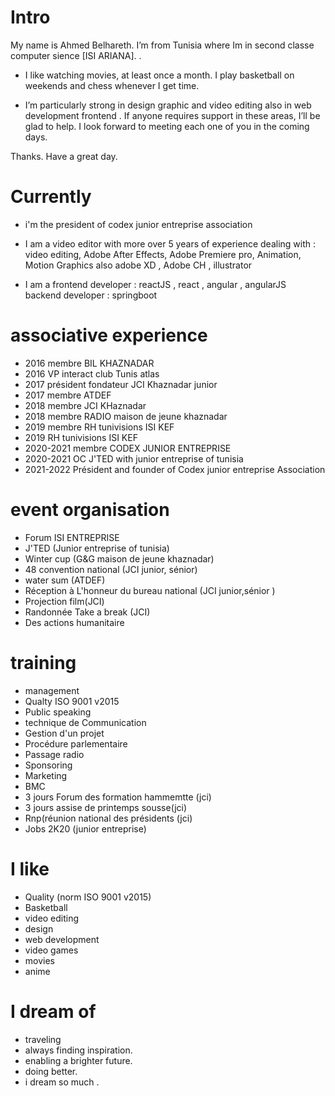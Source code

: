 # Intro

My name is Ahmed Belhareth. I’m from Tunisia where Im in second classe computer sience [ISI ARIANA]. .

- I like watching movies, at least once a month. I play basketball on weekends and chess whenever I get time.

- I’m particularly strong in design graphic and video editing also in web development frontend . If anyone requires support in these areas, I’ll be glad to help. I look forward to meeting each one of you in the coming days.

Thanks. Have a great day.

# Currently

- i'm the president of codex junior entreprise association

- I am a video editor with more over 5 years of experience dealing with : video editing, Adobe After Effects, Adobe Premiere pro, Animation, Motion Graphics also adobe XD , Adobe CH , illustrator

- I am a frontend developer : reactJS , react , angular , angularJS  
  backend developer : springboot

# associative experience

- 2016 membre BIL KHAZNADAR
- 2016 VP interact club Tunis atlas
- 2017 président fondateur JCI Khaznadar junior
- 2017 membre ATDEF
- 2018 membre JCI KHaznadar
- 2018 membre RADIO maison de jeune khaznadar
- 2019 membre RH tunivisions ISI KEF
- 2019 RH tunivisions ISI KEF
- 2020-2021 membre CODEX JUNIOR ENTREPRISE
- 2020-2021 OC J'TED with junior entreprise of tunisia
- 2021-2022 Président and founder of Codex junior entreprise Association

# event organisation

- Forum ISI ENTREPRISE
- J'TED (Junior entreprise of tunisia)
- Winter cup (G&G maison de jeune khaznadar)
- 48 convention national (JCI junior, sénior)
- water sum (ATDEF)
- Réception à L'honneur du bureau national (JCI junior,sénior )
- Projection film(JCI)
- Randonnée Take a break (JCI)
- Des actions humanitaire

# training

- management
- Qualty ISO 9001 v2015
- Public speaking
- technique de Communication
- Gestion d'un projet
- Procédure parlementaire
- Passage radio
- Sponsoring
- Marketing
- BMC
- 3 jours Forum des formation hammemtte (jci)
- 3 jours assise de printemps sousse(jci)
- Rnp(réunion national des présidents (jci)
- Jobs 2K20 (junior entreprise)

# I like

- Quality (norm ISO 9001 v2015)
- Basketball
- video editing
- design
- web development
- video games
- movies
- anime

# I dream of

- traveling
- always finding inspiration.
- enabling a brighter future.
- doing better.
- i dream so much .
